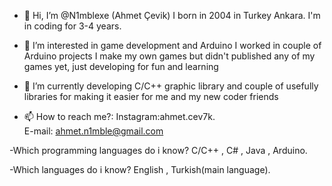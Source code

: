 - 👋 Hi, I’m @N1mblexe (Ahmet Çevik)
     I born in 2004 in Turkey Ankara. I'm in coding for 3-4 years.

- 👀 I’m interested in game development and Arduino
     I worked in couple of Arduino projects 
     I make my own games but didn't published any of my games yet, 
     just developing for fun and learning

- 🌱 I’m currently developing C/C++ graphic library and couple of usefully 
     libraries for making it easier for me and my new coder friends

- 📫 How to reach me?:
     Instagram:ahmet.cev7k.   
     E-mail: ahmet.n1mble@gmail.com

-Which programming languages do i know?
     C/C++ , C# , Java , Arduino.

-Which languages do i know?
     English , Turkish(main language).
